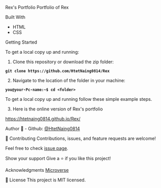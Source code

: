 Rex's Portfolio
Portfolio of Rex

Built With
- HTML
- CSS

Getting Started

To get a local copy up and running:

1. Clone this repository or download the zip folder:

**``git clone https://github.com/HtetNaing0814/Rex``**

2. Navigate to the location of the folder in your machine:

**``you@your-Pc-name:~$ cd <folder>``**

To get a local copy up and running follow these simple example steps.

3. Here is the online version of Rex's portfolio

https://htetnaing0814.github.io/Rex/

Author
👤 - Github: [@HtetNaing0814](https://github.com/Rex)

🤝 Contributing
Contributions, issues, and feature requests are welcome!

Feel free to check [issue page](https://github.com/HtetNaing0814/Rex/issues).

Show your support
Give a ⭐️ if you like this project!

Acknowledgments
[Microverse](https://bit.ly/MicroverseTN)

📝 License
This project is MIT licensed.